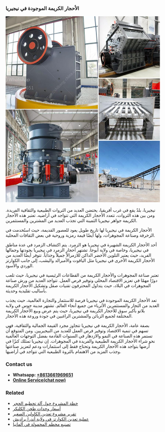 <h3>الأحجار الكريمة الموجودة في نيجيريا</h3><img src='1701850515.jpg' alt=''><p>نيجيريا، بلدٌ يقع في غرب أفريقيا، يحتضن العديد من الثروات الطبيعية والثقافية الفريدة. ومن بين هذه الثروات، تتعدد الأحجار الكريمة التي تتواجد في أراضيه. تعتبر هذه الأحجار الكريمة جواهر نيجيريا الثمينة التي تجذب العديد من المشترين والمستثمرين.</p><p>الأحجار الكريمة في نيجيريا لها تاريخ طويل يعود للعصور القديمة، حيث استُخدمت في الزخرفة وصناعة المجوهرات، ولها أيضًا قيمة رمزية وروحية في بعض الثقافات المحلية.</p><p>أحد الأحجار الكريمة الشهيرة في نيجيريا هو الزمرد. يتم اكتشاف الزمرد في عدة مناطق في نيجيريا، وخاصة في ولاية أبوجا. تشتهر أحجار الزمرد في نيجيريا بجودتها وجمالها الفريد، حيث يعتبر التلوين الأخضر الداكن للازمرالاً جميلاً وجذاباً. تتوفر أيضًا العديد من الأحجار الكريمة الأخرى في نيجيريا مثل الياقوت والأمبرالد واليشب، إلى جانب الكوارتز الوردي والأسود.</p><p>تعتبر صناعة المجوهرات والأحجار الكريمة من القطاعات الرئيسية في نيجيريا، حيث تلعب دورًا مهمًا في تعزيز الاقتصاد المحلي وتوفير فرص العمل. تتواجد العديد من ورش صناعة المجوهرات في البلاد، حيث يتداول المحترفون تقنيات صقل وتشكيل الأحجار الكريمة بأساليب تقليدية وحديثة.</p><p>تعد الأحجار الكريمة الموجودة في نيجيريا فرصة للاستثمار والتجارة العالمية، حيث يجذب العديد من التجار والمستثمرين الأثرياء من جميع أنحاء العالم. تشتهر مدينة جوس في ولاية بلاتو بأكبر سوق للأحجار الكريمة في نيجيريا، حيث يتم عرض وبيع الأحجار الكريمة المختلفة لجميع الزبائن والمشترين الراغبين في جودة وروعة هذه الأحجار.</p><p>بصفة عامة، الأحجار الكريمة في نيجيريا تتجاوز مجرد القيمة الجمالية والثقافية، فهي تسهم في تنمية الاقتصاد وتوفير فرص العمل للعديد من النيجيريين. ومن المتوقع أن تستمر هذه الصناعة في النمو والازدهار في السنوات القادمة بفضل التوجهات العالمية نحو شراء الأحجار الكريمة الطبيعية والفريدة في المجوهرات. إن نيجيريا تمتلك كنزًا في أرضها بتواجد هذه الأحجار الكريمة وتحتاج فقط إلى استثمارات ودعم لتعزيز صناعتها وجذب المزيد من الاهتمام بالثروة الطبيعية التي تتواجد في أراضيها.</p><h3>Contact us</h3><ul><li><strong>Whatsapp:&nbsp;<a href="https://wa.me/8613661969651">+8613661969651</a></strong></li><li><a href="https://swt.shibang-china.com/?git&amp;zhl&amp;الأحجار الكريمة الموجودة في نيجيريا"><strong>Online Service(chat now)</strong></a></li></ul><h3>Related</h3><ul><li><a href='خطة المشروع حول آلة تحطيم الحجر.md'>خطة المشروع حول آلة تحطيم الحجر</a></li><li><a href='أسعار وحدات طحن الكلنكر.md'>أسعار وحدات طحن الكلنكر</a></li><li><a href='تقرير مشروع تعدين الكاولين الصغير.md'>تقرير مشروع تعدين الكاولين الصغير</a></li><li><a href='عملية تعدين الكوارتز في ولاية أندرا براديش.md'>عملية تعدين الكوارتز في ولاية أندرا براديش</a></li><li><a href='تصنيع محطم المحمولة في ألمانيا.md'>تصنيع محطم المحمولة في ألمانيا</a></li></ul>